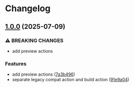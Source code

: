 # Changelog

## [1.0.0](https://github.com/stainless-api/upload-openapi-spec-action/compare/v0.5.0...v1.0.0) (2025-07-09)


### ⚠ BREAKING CHANGES

* add preview actions

### Features

* add preview actions ([7a3b496](https://github.com/stainless-api/upload-openapi-spec-action/commit/7a3b49602eb56a385709e82c2a6827174f648d20))
* separate legacy compat action and build action ([91e9a04](https://github.com/stainless-api/upload-openapi-spec-action/commit/91e9a045d4c56be87833c95b066dca269e105506))
